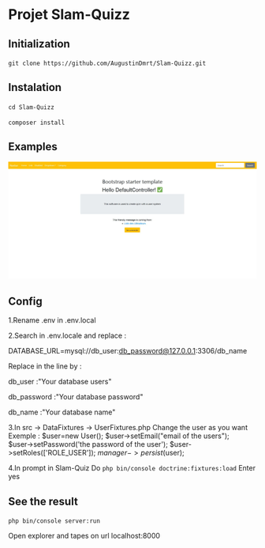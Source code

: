 Projet Slam-Quizz
===
Initialization
---

`git clone https://github.com/AugustinDmrt/Slam-Quizz.git`


Instalation
---

`cd Slam-Quizz`

`composer install`
	
Examples
----

![Example of the index page ](assests/screenshot_home.JPG)

Config
---

1.Rename .env in .env.local

2.Search in .env.locale and replace :

DATABASE_URL=mysql://db_user:db_password@127.0.0.1:3306/db_name

Replace in the line by :

db_user :"Your database users"

db_password :"Your database password"

db_name :"Your database name"

3.In src -> DataFixtures -> UserFixtures.php
Change the user as you want 
Exemple : 
$user=new User();
$user->setEmail("email of the users");        
$user->setPassword('the password of the user');
$user->setRoles(['ROLE_USER']);
$manager->persist($user);

4.In prompt in Slam-Quiz Do
`php bin/console doctrine:fixtures:load`
Enter yes


See the result
---

`php bin/console server:run`

Open explorer and tapes on url localhost:8000




	
